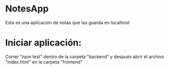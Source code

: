 # NotesApp
Esta es una aplicación de notas que las guarda en localhost

# Iniciar aplicación:
Correr "npm test" dentro de la carpeta "backend" y después abrir el archivo "index.html" en la carpeta "frontend"
